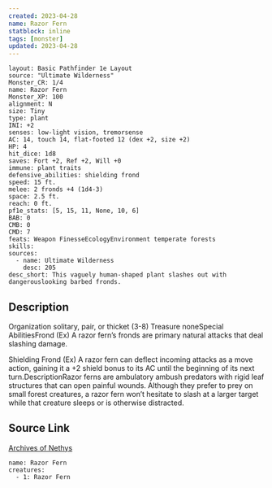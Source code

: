 ```yaml
---
created: 2023-04-28
name: Razor Fern
statblock: inline
tags: [monster]
updated: 2023-04-28
---
```

```statblock
layout: Basic Pathfinder 1e Layout
source: "Ultimate Wilderness"
Monster_CR: 1/4
name: Razor Fern
Monster_XP: 100
alignment: N
size: Tiny
type: plant
INI: +2
senses: low-light vision, tremorsense
AC: 14, touch 14, flat-footed 12 (dex +2, size +2)
HP: 4
hit_dice: 1d8
saves: Fort +2, Ref +2, Will +0
immune: plant traits
defensive_abilities: shielding frond
speed: 15 ft.
melee: 2 fronds +4 (1d4-3)
space: 2.5 ft.
reach: 0 ft.
pf1e_stats: [5, 15, 11, None, 10, 6]
BAB: 0
CMB: 0
CMD: 7
feats: Weapon FinesseEcologyEnvironment temperate forests
skills: 
sources:
  - name: Ultimate Wilderness
    desc: 205
desc_short: This vaguely human-shaped plant slashes out with dangerouslooking barbed fronds.
```
## Description
Organization solitary, pair, or thicket (3-8)
Treasure noneSpecial AbilitiesFrond (Ex) A razor fern’s fronds are primary natural attacks that deal slashing damage.

Shielding Frond (Ex) A razor fern can deflect incoming attacks as a move action, gaining it a +2 shield bonus to its AC until the beginning of its next turn.DescriptionRazor ferns are ambulatory ambush predators with rigid leaf structures that can open painful wounds. Although they prefer to prey on small forest creatures, a razor fern won’t hesitate to slash at a larger target while that creature sleeps or is otherwise distracted.
## Source Link
[Archives of Nethys](https://aonprd.com/MonsterDisplay.aspx?ItemName=Razor%20Fern)
```encounter-table
name: Razor Fern
creatures:
  - 1: Razor Fern
```
